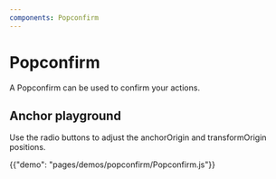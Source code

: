 ```yaml
---
components: Popconfirm
---
```


# Popconfirm
A Popconfirm can be used to confirm your actions.

## Anchor playground
Use the radio buttons to adjust the anchorOrigin and transformOrigin positions. 

{{"demo": "pages/demos/popconfirm/Popconfirm.js"}}
